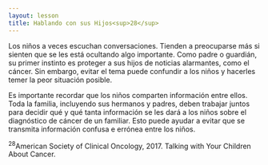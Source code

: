 ```yaml
---
layout: lesson
title: Hablando con sus Hijos<sup>28</sup>
---
```


Los niños a veces escuchan conversaciones. Tienden a preocuparse más si sienten que se les está ocultando algo importante. Como padre o guardián, su primer instinto es proteger a sus hijos de noticias alarmantes, como el cáncer. Sin embargo, evitar el tema puede confundir a los niños y hacerles temer la peor situación posible.

Es importante recordar que los niños comparten información entre ellos. Toda la familia, incluyendo sus hermanos y padres, deben trabajar juntos para decidir qué y qué tanta información se les dará a los niños sobre el diagnóstico de cáncer de un familiar. Esto puede ayudar a evitar que se transmita información confusa e errónea entre los niños.


<sup>28</sup>American Society of Clinical Oncology, 2017. Talking with Your Children About Cancer.